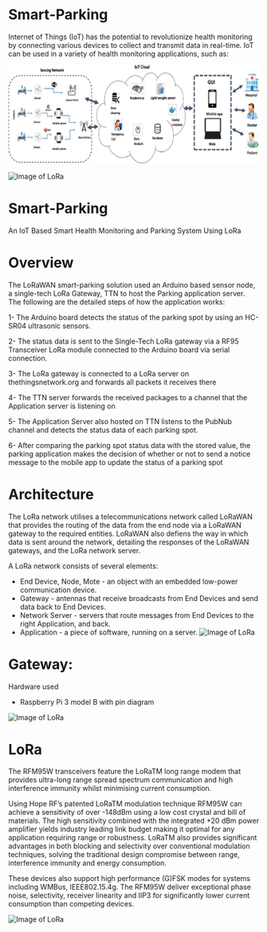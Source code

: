 # Smart-Parking
Internet of Things (IoT) has the potential to revolutionize health monitoring by connecting various devices to collect and transmit data in real-time. IoT can be used in a variety of health monitoring applications, such as:


![Image of LoRa](https://github.com/AmirSalari/Internet-of-things-projects/blob/7f79768922e3f24ddad52041e38a2c1dfbd4e9cc/image/iothealth.png)

![Image of LoRa](https://github.com/MAmirS/Smart-Parking/blob/master/image/raspberry.png)

# Smart-Parking
An IoT Based Smart Health Monitoring and Parking System Using LoRa

# Overview

The LoRaWAN smart-parking solution used an Arduino based sensor node, a single-tech LoRa Gateway, TTN to host the Parking application server. The following are the detailed steps of how the application works:

1- The Arduino board detects the status of the parking spot by using an HC-SR04 ultrasonic sensors.

2- The status data is sent to the Single-Tech LoRa gateway via a RF95 Transceiver LoRa module connected to the Arduino board via serial connection.

3- The LoRa gateway is connected to a LoRa server on thethingsnetwork.org and forwards all packets it receives there

4- The TTN server forwards the received packages to a channel that the Application server is listening on

5- The Application Server also hosted on TTN listens to the PubNub channel and detects the status data of each parking spot.

6- After comparing the parking spot status data with the stored value, the parking application makes the decision of whether or not to send a notice message to the mobile app to update the status of a parking spot

# Architecture
The LoRa network utilises a telecommunications network called LoRaWAN that provides the routing of the data from the end node via a LoRaWAN gateway to the required entities. LoRaWAN also defiens the way in which data is sent around the network, detailing the responses of the LoRaWAN gateways, and the LoRa network server.

A LoRa network consists of several elements:


* End Device, Node, Mote - an object with an embedded low-power communication device. 
* Gateway - antennas that receive broadcasts from End Devices and send data back to End Devices. 
* Network Server - servers that route messages from End Devices to the right Application, and back. 
* Application - a piece of software, running on a server.
![Image of LoRa](https://github.com/MAmirS/Smart-Parking/blob/master/image/LoRaWAN-Overview.png)

# Gateway:
Hardware used
- Raspberry Pi 3 model B with pin diagram

![Image of LoRa](https://github.com/MAmirS/Smart-Parking/blob/master/image/raspberry.png)

# LoRa 
The  RFM95W transceivers  feature  the  LoRaTM  long range modem that provides ultra-long range spread spectrum communication and high interference immunity whilst minimising current consumption.

Using Hope RF’s patented LoRaTM modulation technique RFM95W can achieve a sensitivity of over -148dBm using a low cost crystal and bill of materials. The high sensitivity combined with the integrated +20 dBm power amplifier yields  industry  leading  link  budget  making  it optimal for any application requiring range or robustness. LoRaTM also provides significant advantages in both blocking and selectivity over conventional modulation techniques, solving the traditional design compromise between range, interference immunity and energy consumption.

These devices also support high performance (G)FSK modes for systems including WMBus, IEEE802.15.4g. The RFM95W deliver exceptional phase noise, selectivity, receiver linearity  and  IIP3  for  significantly lower  current consumption than competing devices.

![Image of LoRa](https://github.com/MAmirS/Smart-Parking/blob/master/image/2.jpg)


